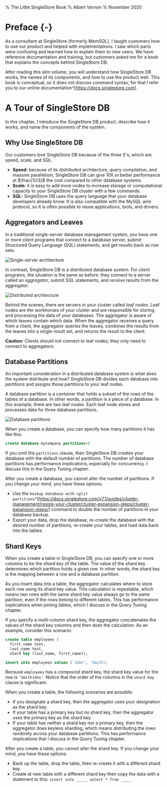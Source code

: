 % The Little SingleStore Book
% Albert Vernon
% November 2020

# Preface {-}

As a consultant at SingleStore (formerly MemSQL), I taught customers how to use our product and helped with implementations. I saw which parts were confusing and learned how to explain them to new users. We have reference documentation and training, but customers asked me for a book that explains the concepts behind SingleStore DB.

After reading this slim volume, you will understand how SingleStore DB works, the names of its components, and how to use the product well. This book is conceptual, so it does not discuss command syntax; for that I refer you to our online documentation^[https://docs.singlestore.com].

# A Tour of SingleStore DB

In this chapter, I introduce the SingleStore DB product, describe how it works, and name the components of the system.

## Why Use SingleStore DB

Our customers love SingleStore DB becasue of the three S's, which are speed, scale, and SQL.

* **Speed:** because of its distributed architecture, query compilation, and massive parallelism, SingleStore DB can give 10X or better performance at $\frac{1}{3}$ the cost compared to other database systems.
* **Scale:** it is easy to add more nodes to increase storage or computational capacity to your SingleStore DB cluster with a few commands.
* **SQL:** SingleStore DB uses the query language that your database developers already know. It is also compatible with the MySQL wire protocol, so it is often possible to reuse applications, tools, and drivers.

## Aggregators and Leaves

In a traditional single-server database management system, you have one or more client programs that connect to a database server, submit Structured Query Language (SQL) statements, and get results back as row sets.

![Single-server architecture](single-server-architecture)

In contrast, SingleStore DB is a distributed database system. For client programs, the situation is the same as before: they connect to a server called an *aggregator*, submit SQL statements, and receive results from the aggregator.

![Distributed architecture](distributed-architecture)

Behind the scenes, there are servers in your cluster called *leaf nodes*. Leaf nodes are the workhorses of your cluster and are responsible for storing and processing the data of your databases. The aggregator is aware of which leaves contain which data. When the aggregator receives a query from a client, the aggregator queries the leaves, combines the results from the leaves into a single result set, and returns the result to the client.

**Caution:** Clients should not connect to leaf nodes; they only need to connect to aggregators.

## Database Partitions

An important consideration in a distributed database system is what does the system distribute and how? SingleStore DB divides each database into *partitions* and assigns those partitions to your leaf nodes.

A database partition is a container that holds a subset of the rows of the tables of a database. In other words, a partition is a piece of a database. In this example, there are two leaf nodes. Each leaf node stores and processes data for three database partitions.

![Database partitions](partitions)

When you create a database, you can specify how many partitions it has like this:

```sql
create database mycompany partitions=8
```

If you omit the `partitions` clause, then SingleStore DB creates your database with the default number of partitions. The number of database partitions has performance implications, especially for concurrency. I discuss this in the Query Tuning chapter.

After you create a database, you cannot alter the number of partitions. If you change your mind, you have these options:

* Use the `backup database with split partitions`^[https://docs.singlestore.com/v7.1/guides/cluster-management/resize-your-cluster/cluster-expansion-steps/cluster-expansion-steps/] command to double the number of partitions in your database backup.
* Export your data, drop the database, re-create the database with the desired number of partitions, re-create your tables, and load data back into the tables.

## Shard Keys

When you create a table in SingleStore DB, you can specify one or more columns to be the *shard key* of the table. The value of the shard key determines which partition holds a given row. In other words, the shard key is the mapping between a row and a database partition.

As you insert data into a table, the aggregator calculates where to store each row using its shard key value. This calculation is repeatable, which means two rows with the same shard key value always go to the same partition, even if the rows belong to different tables. This has performance implications when joining tables, which I discuss in the Query Tuning chapter.

If you specify a multi-column shard key, the aggregator concatenates the values of the shard key columns and then does the calculation. As an example, consider this scenario:

```sql
create table employees (
  first_name text,
  last_name text,
  shard key (last_name, first_name));

insert into employees values ('John', 'Smith);
```

Because `employees` has a compound shard key, the shard key value for the row is `'SmithJohn'`. Notice that the order of the columns in the `shard key` clause is significant.

When you create a table, the following scenarios are possible:

* If you designate a shard key, then the aggregator uses your designation as the shard key.
* If your table has a primary key but no shard key, then the aggregator uses the primary key as the shard key.
* If your table has neither a shard key nor a primary key, then the aggregator does keyless sharding, which means distributing the rows randomly across your database partitions. This has performance implications that I discuss in the Query Tuning chapter.

After you create a table, you cannot alter the shard key. If you change your mind, you have these options:

* Back up the table, drop the table, then re-create it with a different shard key.
* Create at new table with a different shard key then copy the data with a statement to this: `insert into _____ select * from _____`
